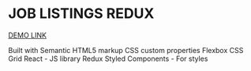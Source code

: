 # JOB LISTINGS REDUX

  [DEMO LINK](https://RuslanaTomnyuk.github.io/react_redux-job-listings/)

Built with
Semantic HTML5 markup
CSS custom properties
Flexbox
CSS Grid
React - JS library
Redux
Styled Components - For styles
